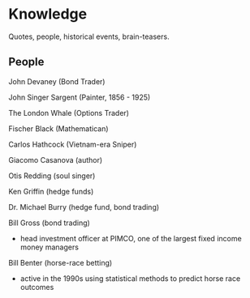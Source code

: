 # Knowledge

Quotes, people, historical events, brain-teasers.

## People 

John Devaney (Bond Trader)

John Singer Sargent (Painter, 1856 - 1925)

The London Whale (Options Trader)

Fischer Black (Mathematican) 

Carlos Hathcock (Vietnam-era Sniper)

Giacomo Casanova (author)

Otis Redding (soul singer)

Ken Griffin (hedge funds)

Dr. Michael Burry (hedge fund, bond trading)

Bill Gross (bond trading)
- head investment officer at PIMCO, one of the largest fixed income money managers

Bill Benter (horse-race betting)
- active in the 1990s using statistical methods to predict horse race outcomes


